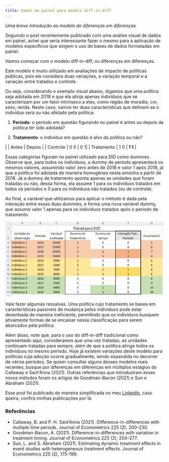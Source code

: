 ```yaml
---
title: Dados em painel para modelo diff-in-diff
---
```


*Uma breve introdução ao modelo de diferenças em diferenças*

Seguindo o post recentemente publicado com uma análise visual de dados em painel, achei que seria interessante fazer o mesmo para a aplicação de modelos específicos que exigem o uso de bases de dados formatadas em painel. 

Vamos começar com o modelo diff-in-diff, ou diferenças em diferenças. 

Este modelo é muito utilizado em avaliações de impacto de políticas públicas, pois ele considera duas variações, a variação temporal e a variação entre tratados e controle. 

Ou seja, considerando o exemplo visual abaixo, digamos que uma política seja adotada em 2018 e que ela atinja apenas indivíduos que se caracterizam por um fator intrínseco a eles, como região de moradia, cor, sexo, renda. Neste caso, vamos ter duas características que definem se o indivíduo será ou não afetado pela política:

1) **Período**: o período em questão figurando no painel é antes ou depois da política ter sido adotada?

2) **Tratamento**: o indivíduo em questão é alvo da política ou não?

|  | Antes | Depois |
| Controle | 0 0 | 0 1|
| Tratamento | 1 0 | **1 1** |

Essas categorias figuram no painel utilizado para DID como dummies. Observe que, para todos os indivíduos, a dummy de período apresentará os mesmos valores, assumindo valor zero antes de 2018 e valor 1 após 2018, já que a política foi adotada de maneira homogênea nesta amostra a partir de 2018. Já a dummy de tratamento aponta apenas as unidades que foram tratadas ou não, dessa forma, ela assume 1 para os indivíduos tratados em todos os períodos e 0 para os indivíduos não tratados (ou de controle).

Ao final, a variável que utilizamos para aplicar o método é dada pela interação entre essas duas dummies, e forma uma nova variável dummy, que assume valor 1 apenas para os indivíduos tratados após o período de tratamento.


![print-did](/assets/painel-did2.png)

Vale fazer algumas ressalvas. Uma política cujo tratamento se basea em características passíveis de mudança pelos indivíduos pode estar desenhada de maneira ineficiente, permitindo que os indivíduos busquem ativamente formas de se encaixar nessa classificação para serem abarcados pela política.

Além disso, note que, para o uso do diff-in-diff tradicional como apresentado aqui, consideramos que uma vez tratadas, as unidades continuam tratadas para sempre, além de que a política atinge todos os indivíduos no mesmo período. Hoje já existem variações deste modelo para políticas cuja adoção ocorre gradualmente, sendo expandida no decorrer de vários períodos. Se quiser consultar alguns desses modelos mais recentes, busque por diferenças em diferenças em múltiplos estágios do Callaway e Sant'Anna (2021). Outras referências que introduziram esses novos métodos foram os artigos de Goodman-Bacon (2021) e Sun e Abraham (2021).

Esse post foi publicado de maneira simplificada no meu [LinkedIn](https://www.linkedin.com/in/natalia-sarellas/), caso queira, confira minhas publicações por lá.

### Referências

* Callaway, B. and P. H. Sant’Anna (2021). Difference-in-differences with multiple time periods. Journal of Econometrics 225 (2), 200–230.
* Goodman-Bacon, A. (2021). Difference-in-differences with variation in treatment timing. Journal of Econometrics 225 (2), 254–277.
* Sun, L. and S. Abraham (2021). Estimating dynamic treatment effects in event studies with heterogeneous treatment effects. Journal of Econometrics 225 (2), 175–199.
